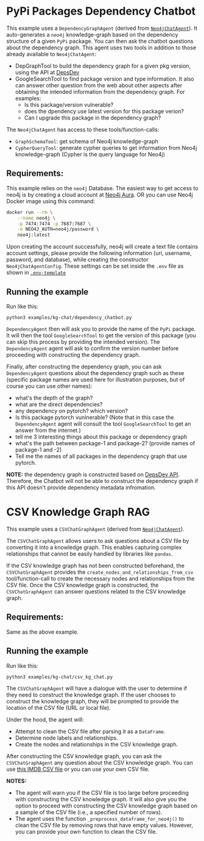 # PyPi Packages Dependency Chatbot

This example uses a `DependencyGraphAgent` 
(derived from [`Neo4jChatAgent`](https://github.com/langroid/langroid/blob/main/langroid/agent/special/neo4j/neo4j_chat_agent.py)).
It auto-generates a `neo4j` knowledge-graph based on the dependency
structure of a given `PyPi` package. You can then ask the chatbot questions
about the dependency graph. This agent uses two tools in addition to those 
already available to `Neo4jChatAgent`:

- DepGraphTool to build the dependency graph for a given pkg version, using the API
   at [DepsDev](https://deps.dev/)
- GoogleSearchTool to find package version and type information. It also can answer
other question from the web about other aspects after obtaining the intended information
from the dependency graph. For examples:
  - Is this package/version vulnerable?
  - does the dpendency use latest version for this package verion?
  - Can I upgrade this package in the dependency graph?

The `Neo4jChatAgent` has access to these tools/function-calls:

- `GraphSchemaTool`: get schema of Neo4j knowledge-graph
- `CypherQueryTool`: generate cypher queries to get information from
   Neo4j knowledge-graph (Cypher is the query language for Neo4j)


## Requirements:

This example relies on the `neo4j` Database. The easiest way to get access to neo4j is
by creating a cloud account at [Neo4j Aura](https://neo4j.com/cloud/platform/aura-graph-database/). OR you
can use Neo4j Docker image using this command:

```bash
docker run --rm \
    --name neo4j \
    -p 7474:7474 -p 7687:7687 \
    -e NEO4J_AUTH=neo4j/password \
    neo4j:latest
```

Upon creating the account successfully, neo4j will create a text file contains
account settings, please provide the following information (uri, username,
password, and database), while creating the constructor `Neo4jChatAgentConfig`. 
These settings can be set inside the `.env` file as shown in [`.env-template`](../../.env-template)

## Running the example

Run like this:
```
python3 examples/kg-chat/dependency_chatbot.py
```

`DependencyAgent` then will ask you to provide the name of the `PyPi` package.
It will then the tool `GoogleSearchTool` to get the version of
this package (you can skip this process by providing the intended version).
The `DependencyAgent` agent will ask to confirm the version number before
proceeding with constructing the dependency graph.

Finally, after constructing the dependency graph, you can ask `DependencyAgent`
questions about the dependency graph such as these (specific package names are
used here for illustration purposes, but of course you can use other names):

- what's the depth of the graph?
- what are the direct dependencies?
- any dependency on pytorch? which version?
- Is this package pytorch vunlnerable?
  (Note that in this case the `DependencyAgent` agent will consult the 
  tool `GoogleSearchTool` to get an answer from the internet.)
- tell me 3 interesting things about this package or dependency graph
- what's the path between package-1 and package-2? (provide names of package-1
  and -2)
- Tell me the names of all packages in the dependency graph that use pytorch.

**NOTE:** the dependency graph is constructed based
on [DepsDev API](https://deps.dev/). Therefore, the Chatbot will not be able to
construct the dependency graph if this API doesn't provide dependency metadata
infromation. 

# CSV Knowledge Graph RAG

This example uses a `CSVChatGraphAgent` 
(derived from [`Neo4jChatAgent`](https://github.com/langroid/langroid/blob/main/langroid/agent/special/neo4j/neo4j_chat_agent.py)).

The `CSVChatGraphAgent` allows users to ask questions about a CSV file by converting it into a knowledge graph. This enables capturing complex relationships that cannot be easily handled by libraries like `pandas`.

If the CSV knowledge graph has not been constructed beforehand, the `CSVChatGraphAgent` provides the `create_nodes_and_relationships_from_csv` tool/function-call to create the necessary nodes and relationships from the CSV file. Once the CSV knowledge graph is constructed, the `CSVChatGraphAgent` can answer questions related to the CSV knowledge graph.

## Requirements:

Same as the above example.

## Running the example

Run like this:
```
python3 examples/kg-chat/csv_kg_chat.py
```

The `CSVChatGraphAgent` will have a dialogue with the user to determine if they need to construct the knowledge graph. If the user chooses to construct the knowledge graph, they will be prompted to provide the location of the CSV file (URL or local file).

Under the hood, the agent will:
- Attempt to clean the CSV file after parsing it as a `DataFrame`.
- Determine node labels and relationships.
- Create the nodes and relationships in the CSV knowledge graph.

After constructing the CSV knowledge graph, you can ask the `CSVChatGraphAgent` any question about the CSV knowledge graph. You can use [this IMDB CSV file](https://raw.githubusercontent.com/langroid/langroid-examples/main/examples/docqa/data/movies/IMDB.csv) or you can use your own CSV file.

**NOTES:**
- The agent will warn you if the CSV file is too large before proceeding with constructing the CSV knowledge graph. It will also give you the option to proceed with constructing the CSV knowledge graph based on a sample of the CSV file (i.e., a specified number of rows).
- The agent uses the function `_preprocess_dataframe_for_neo4j()` to clean the CSV file by removing rows that have empty values. However, you can provide your own function to clean the CSV file.
